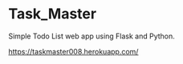 # Task_Master
Simple Todo List web app using Flask and Python.

https://taskmaster008.herokuapp.com/
